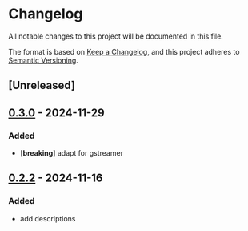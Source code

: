 # Changelog

All notable changes to this project will be documented in this file.

The format is based on [Keep a Changelog](https://keepachangelog.com/en/1.0.0/),
and this project adheres to [Semantic Versioning](https://semver.org/spec/v2.0.0.html).

## [Unreleased]

## [0.3.0](https://github.com/doom-fish/core-frameworks/compare/core-video-rs-v0.2.2...core-video-rs-v0.3.0) - 2024-11-29

### Added

- [**breaking**] adapt for gstreamer

## [0.2.2](https://github.com/doom-fish/core-frameworks/compare/core-video-rs-v0.2.1...core-video-rs-v0.2.2) - 2024-11-16

### Added

- add descriptions

